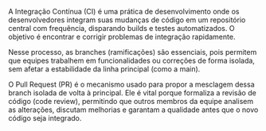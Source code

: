 A Integração Contínua (CI) é uma prática de desenvolvimento onde os desenvolvedores integram suas mudanças de 
código em um repositório central com frequência, disparando builds e testes automatizados. O objetivo é encontrar 
e corrigir problemas de integração rapidamente.

Nesse processo, as branches (ramificações) são essenciais, pois permitem que equipes trabalhem em funcionalidades ou 
correções de forma isolada, sem afetar a estabilidade da linha principal (como a main).

O Pull Request (PR) é o mecanismo usado para propor a mesclagem dessa branch isolada de volta à principal. 
Ele é vital porque formaliza a revisão de código (code review), permitindo que outros membros da equipe analisem as alterações, 
discutam melhorias e garantam a qualidade antes que o novo código seja integrado.
